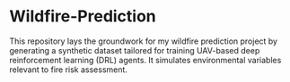 # Wildfire-Prediction
This repository lays the groundwork for my wildfire prediction project by generating a synthetic dataset tailored for training UAV-based deep reinforcement learning (DRL) agents. It simulates environmental variables relevant to fire risk assessment.


